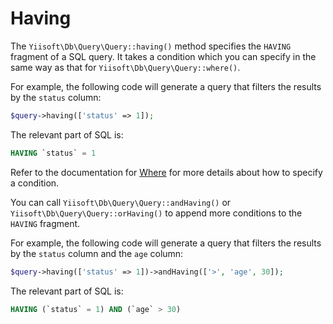 # Having

The `Yiisoft\Db\Query\Query::having()` method specifies the `HAVING` fragment of a SQL query.
It takes a condition which you can specify in the same way as that for `Yiisoft\Db\Query\Query::where()`.

For example, the following code will generate a query that filters the results by the `status` column:

```php
$query->having(['status' => 1]);
```

The relevant part of SQL is:

```sql
HAVING `status` = 1
```

Refer to the documentation for [Where](where.md) for more details about how to specify a condition.

You can call `Yiisoft\Db\Query\Query::andHaving()` or `Yiisoft\Db\Query\Query::orHaving()` to append more conditions
to the `HAVING` fragment.

For example, the following code will generate a query that filters the results by the `status` column and the `age`
column:

```php
$query->having(['status' => 1])->andHaving(['>', 'age', 30]);
```

The relevant part of SQL is:

```sql
HAVING (`status` = 1) AND (`age` > 30)
```
